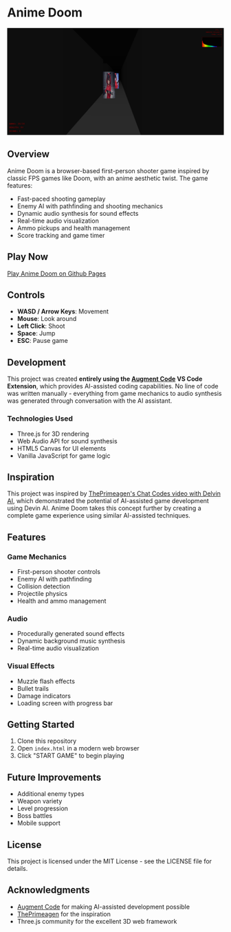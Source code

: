 # Anime Doom

![Anime Doom Screenshot](screenshot.png)

## Overview

Anime Doom is a browser-based first-person shooter game inspired by classic FPS games like Doom, with an anime aesthetic twist. The game features:

- Fast-paced shooting gameplay
- Enemy AI with pathfinding and shooting mechanics
- Dynamic audio synthesis for sound effects
- Real-time audio visualization
- Ammo pickups and health management
- Score tracking and game timer

## Play Now

[Play Anime Doom on Github Pages](https://unlimitedbytes.github.io/anime-doom)

## Controls

- **WASD / Arrow Keys**: Movement
- **Mouse**: Look around
- **Left Click**: Shoot
- **Space**: Jump
- **ESC**: Pause game

## Development

This project was created **entirely using the [Augment Code](https://www.augmentcode.com/) VS Code Extension**, which provides AI-assisted coding capabilities. No line of code was written manually - everything from game mechanics to audio synthesis was generated through conversation with the AI assistant.

### Technologies Used

- Three.js for 3D rendering
- Web Audio API for sound synthesis
- HTML5 Canvas for UI elements
- Vanilla JavaScript for game logic

## Inspiration

This project was inspired by [ThePrimeagen's Chat Codes video with Delvin AI](https://www.youtube.com/watch?v=NW6PhVdq9R8), which demonstrated the potential of AI-assisted game development using Devin AI. Anime Doom takes this concept further by creating a complete game experience using similar AI-assisted techniques.

## Features

### Game Mechanics
- First-person shooter controls
- Enemy AI with pathfinding
- Collision detection
- Projectile physics
- Health and ammo management

### Audio
- Procedurally generated sound effects
- Dynamic background music synthesis
- Real-time audio visualization

### Visual Effects
- Muzzle flash effects
- Bullet trails
- Damage indicators
- Loading screen with progress bar

## Getting Started

1. Clone this repository
2. Open `index.html` in a modern web browser
3. Click "START GAME" to begin playing

## Future Improvements

- Additional enemy types
- Weapon variety
- Level progression
- Boss battles
- Mobile support

## License

This project is licensed under the MIT License - see the LICENSE file for details.

## Acknowledgments

- [Augment Code](https://www.augmentcode.com/) for making AI-assisted development possible
- [ThePrimeagen](https://www.youtube.com/watch?v=NW6PhVdq9R8) for the inspiration
- Three.js community for the excellent 3D web framework